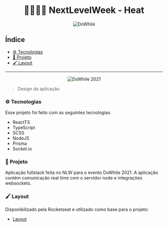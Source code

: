 <h1 align="center">👨🏾‍🚀🚀 NextLevelWeek - Heat</h1>

<div align="center">

  ![DoWhile](react_heat/src/assets/logo.svg)

</div>


<h2>Índice</h2>

- [⚙️ Tecnologias](#️-tecnologias)
- [📖 Projeto](#-projeto)
- [🖌️ Layout](#️-layout)

---

<div  align="center">

  ![DoWhile 2021](https://user-images.githubusercontent.com/67246528/138088767-84309a13-0ca9-44d6-8df3-9bfb25731cb5.png)

</div>

> Design da aplicação

### ⚙️ Tecnologias

Esse projeto foi feito com as seguintes tecnologias.

- ReactTS
- TypeScript
- SCSS
- NodeJS
- Prisma
- Socket.io

### 📖 Projeto

Aplicação fullstack feita no NLW para o evento DoWhile 2021. A aplicação contém comunicação real time com o servidor node e integrações websockets.

### 🖌️ Layout

Disponibilizado pela Rocketseat e utilizado como base para o projeto:

- [Layout](https://www.figma.com/community/file/1031699316177416916)
